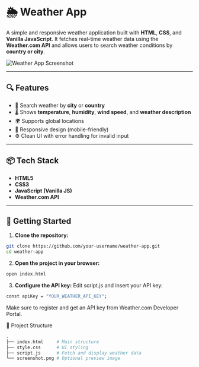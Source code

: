 # 🌦️ Weather App

A simple and responsive weather application built with **HTML**, **CSS**, and **Vanilla JavaScript**. 
It fetches real-time weather data using the **Weather.com API** and 
allows users to search weather conditions by **country or city**.

![Weather App Screenshot](./screenshot.png) <!-- Replace or remove if no screenshot yet -->

---

## 🔍 Features

- 🔎 Search weather by **city** or **country**
- 🌡️ Shows **temperature**, **humidity**, **wind speed**, and **weather description**
- 🌍 Supports global locations
- 📱 Responsive design (mobile-friendly)
- ⚙️ Clean UI with error handling for invalid input

---

## 📦 Tech Stack

- **HTML5**
- **CSS3**
- **JavaScript (Vanilla JS)**
- **Weather.com API**

---

## 🚀 Getting Started

1. **Clone the repository:**

```bash
git clone https://github.com/your-username/weather-app.git
cd weather-app
```
2. **Open the project in your browser:**
```bash
open index.html
```
3. **Configure the API key:**
Edit script.js and insert your API key:
```bash
const apiKey = "YOUR_WEATHER_API_KEY";
```
Make sure to register and get an API key from Weather.com Developer Portal.

🧱 Project Structure
```bash
.
├── index.html     # Main structure
├── style.css      # UI styling
├── script.js      # Fetch and display weather data
└── screenshot.png # Optional preview image
```

